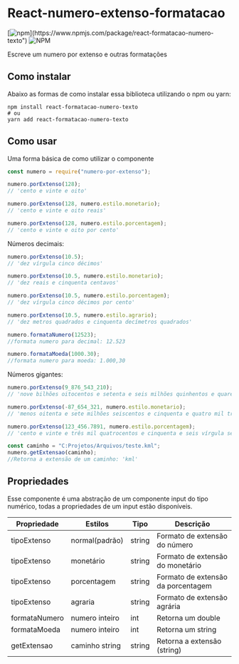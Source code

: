 # React-numero-extenso-formatacao

[![npm](https://img.shields.io/npm/v/react-formatacao-numero-texto")](https://www.npmjs.com/package/react-formatacao-numero-texto") ![NPM](https://img.shields.io/npm/l/react-formatacao-numero-texto")

Escreve um numero por extenso e outras formatações

## Como instalar

Abaixo as formas de como instalar essa biblioteca utilizando o npm ou yarn:

```
npm install react-formatacao-numero-texto
# ou
yarn add react-formatacao-numero-texto
```

## Como usar

Uma forma básica de como utilizar o componente

```js
const numero = require("numero-por-extenso");
```

```js
numero.porExtenso(128);
// 'cento e vinte e oito'

numero.porExtenso(128, numero.estilo.monetario);
// 'cento e vinte e oito reais'

numero.porExtenso(128, numero.estilo.porcentagem);
// 'cento e vinte e oito por cento'
```

Números decimais:

```js
numero.porExtenso(10.5);
// 'dez vírgula cinco décimos'

numero.porExtenso(10.5, numero.estilo.monetario);
// 'dez reais e cinquenta centavos'

numero.porExtenso(10.5, numero.estilo.porcentagem);
// 'dez vírgula cinco décimos por cento'

numero.porExtenso(10.5, numero.estilo.agrario);
// 'dez metros quadrados e cinquenta decímetros quadrados'

numero.formataNumero(12523);
//formata numero para decimal: 12.523

numero.formataMoeda(1000.30);
//formata numero para moeda: 1.000,30
```

Números gigantes:

```js
numero.porExtenso(9_876_543_210);
// 'nove bilhões oitocentos e setenta e seis milhões quinhentos e quarenta e três mil duzentos e dez'

numero.porExtenso(-87_654_321, numero.estilo.monetario);
// 'menos oitenta e sete milhões seiscentos e cinquenta e quatro mil trezentos e vinte e um reais'

numero.porExtenso(123_456.7891, numero.estilo.porcentagem);
// 'cento e vinte e três mil quatrocentos e cinquenta e seis vírgula sete mil oitocentos e noventa e um décimos de milésimo por cento'

const caminho = "C:Projetos/Arquivos/teste.kml";
numero.getExtensao(caminho);
//Retorna a extensão de um caminho: 'kml'
```

## Propriedades

Esse componente é uma abstração de um componente input do tipo numérico, todas a propriedades de um input estão disponíveis.

| Propriedade   | Estilos        | Tipo   | Descrição                          |
| ------------- | -------------- | ------ | ---------------------------------- |
| tipoExtenso   | normal(padrão) | string | Formato de extensão do número      |
| tipoExtenso   | monetário      | string | Formato de extensão do monetário   |
| tipoExtenso   | porcentagem    | string | Formato de extensão da porcentagem |
| tipoExtenso   | agraria        | string | Formato de extensão agrária        |
| formataNumero | numero inteiro | int    | Retorna um double                  |
| formataMoeda  | numero inteiro | int    | Retorna um string                  |
| getExtensao   | caminho string | string | Retorna a extensão (string)        |

